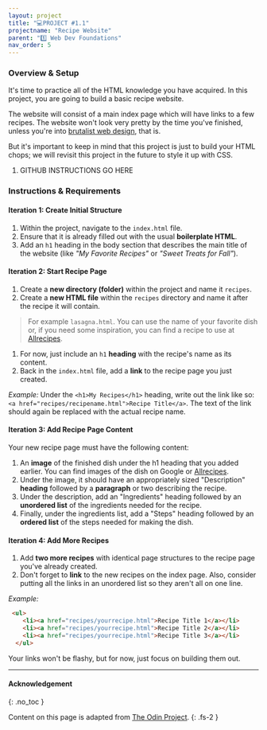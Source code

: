 ```yaml
---
layout: project
title: "💻PROJECT #1.1"
projectname: "Recipe Website"
parent: "1️⃣ Web Dev Foundations"
nav_order: 5
---
```


### Overview & Setup

It's time to practice all of the HTML knowledge you have acquired. In this project, you are going to build a basic recipe website.

The website will consist of a main index page which will have links to a few recipes. The website won't look very pretty by the time you've finished, unless you're into [brutalist web design](https://brutalistwebsites.com/), that is.

But it's important to keep in mind that this project is just to build your HTML chops; we will revisit this project in the future to style it up with CSS.

<div class="setup" markdown="block">

1. GITHUB INSTRUCTIONS GO HERE

</div>

### Instructions & Requirements

#### Iteration 1: Create Initial Structure
<div class="task" markdown="block">

1. Within the project, navigate to the `index.html` file.
1. Ensure that it is already filled out with the usual **boilerplate HTML**.
2. Add an `h1` heading in the body section that describes the main title of the website (like _"My Favorite Recipes"_ or _"Sweet Treats for Fall"_).

</div> 

#### Iteration 2: Start Recipe Page

<div class="task" markdown="block">
 
1. Create a **new directory (folder)** within the project and name it `recipes`.
1. Create a **new HTML file** within the  `recipes` directory and name it after the recipe it will contain.
> For example `lasagna.html`. You can use the name of your favorite dish or, if you need some inspiration, you can find a recipe to use at [Allrecipes](https://www.allrecipes.com/).
1. For now, just include an `h1` **heading** with the recipe's name as its content.
1. Back in the `index.html` file, add a **link** to the recipe page you just created.

_Example:_ Under the `<h1>My Recipes</h1>` heading, write out the link like so: `<a href="recipes/recipename.html">Recipe Title</a>`. The text of the link should again be replaced with the actual recipe name.

</div>

#### Iteration 3: Add Recipe Page Content

<div class="task" markdown="block">
 
Your new recipe page must have the following content:
1. An **image** of the finished dish under the h1 heading that you added earlier. You can find images of the dish on Google or [Allrecipes](https://www.allrecipes.com/).
1. Under the image, it should have an appropriately sized "Description" **heading** followed by a **paragraph** or two describing the recipe.
1. Under the description, add an "Ingredients" heading followed by an **unordered list** of the ingredients needed for the recipe.
1. Finally, under the ingredients list, add a "Steps" heading followed by an **ordered list** of the steps needed for making the dish.

</div>

#### Iteration 4: Add More Recipes

<div class="task" markdown="block">

1. Add **two more recipes** with identical page structures to the recipe page you've already created.
1. Don't forget to **link** to the new recipes on the index page. Also, consider putting all the links in an unordered list so they aren't all on one line.

_Example:_

```html
 <ul>
    <li><a href="recipes/yourrecipe.html">Recipe Title 1</a></li>
    <li><a href="recipes/yourrecipe.html">Recipe Title 2</a></li>
    <li><a href="recipes/yourrecipe.html">Recipe Title 3</a></li>
  </ul>
```
  
Your links won't be flashy, but for now, just focus on building them out.

</div>


---

#### Acknowledgement
{: .no_toc }

Content on this page is adapted from [The Odin Project](https://www.theodinproject.com/).
{: .fs-2 }
